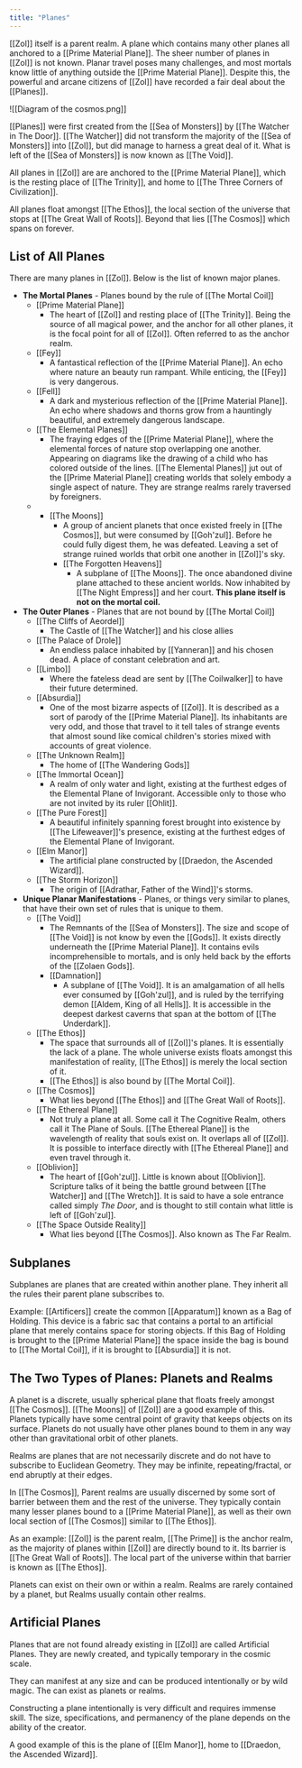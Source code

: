```yaml
---
title: "Planes"
---
```

[[Zol]] itself is a parent realm. A plane which contains many other planes all anchored to a [[Prime Material Plane]]. The sheer number of planes in [[Zol]] is not known. Planar travel poses many challenges, and most mortals know little of anything outside the [[Prime Material Plane]]. Despite this, the powerful and arcane citizens of [[Zol]] have recorded a fair deal about the [[Planes]].

![[Diagram of the cosmos.png]]

[[Planes]] were first created from the [[Sea of Monsters]] by [[The Watcher in The Door]]. [[The Watcher]] did not transform the majority of the [[Sea of Monsters]] into [[Zol]], but did manage to harness a great deal of it. What is left of the [[Sea of Monsters]] is now known as [[The Void]].

All planes in [[Zol]] are are anchored to the [[Prime Material Plane]], which is the resting place of [[The Trinity]], and home to [[The Three Corners of Civilization]].

All planes float amongst [[The Ethos]], the local section of the universe that stops at [[The Great Wall of Roots]]. Beyond that lies [[The Cosmos]] which spans on forever.

## List of All Planes
There are many planes in [[Zol]]. Below is the list of known major planes.
- **The Mortal Planes** - Planes bound by the rule of [[The Mortal Coil]]
	- [[Prime Material Plane]]
		- The heart of [[Zol]] and resting place of [[The Trinity]]. Being the source of all magical power, and the anchor for all other planes, it is the focal point for all of [[Zol]]. Often referred to as the anchor realm.
	- [[Fey]]
		- A fantastical reflection of the [[Prime Material Plane]]. An echo where nature an beauty run rampant. While enticing, the [[Fey]] is very dangerous.
	- [[Fell]]
		- A dark and mysterious reflection of the [[Prime Material Plane]]. An echo where shadows and thorns grow from a hauntingly beautiful, and extremely dangerous landscape.
	- [[The Elemental Planes]]
		- The fraying edges of the [[Prime Material Plane]], where the elemental forces of nature stop overlapping one another. Appearing on diagrams like the drawing of a child who has colored outside of the lines. [[The Elemental Planes]] jut out of the [[Prime Material Plane]] creating worlds that solely embody a single aspect of nature. They are strange realms rarely traversed by foreigners.
	- - [[The Moons]]
		- A group of ancient planets that once existed freely in [[The Cosmos]], but were consumed by [[Goh'zul]]. Before he could fully digest them, he was defeated. Leaving a set of strange ruined worlds that orbit one another in [[Zol]]'s sky.
		- [[The Forgotten Heavens]]
			- A subplane of [[The Moons]]. The once abandoned divine plane attached to these ancient worlds. Now inhabited by [[The Night Empress]] and her court. **This plane itself is not on the mortal coil.**
- **The Outer Planes** - Planes that are not bound by [[The Mortal Coil]]
	- [[The Cliffs of Aeordel]]
		- The Castle of [[The Watcher]] and his close allies
	- [[The Palace of Drole]]
		- An endless palace inhabited by [[Yanneran]] and his chosen dead. A place of constant celebration and art.
	- [[Limbo]]
		- Where the fateless dead are sent by [[The Coilwalker]] to have their future determined.
	- [[Absurdia]]
		- One of the most bizarre aspects of [[Zol]]. It is described as a sort of parody of the [[Prime Material Plane]]. Its inhabitants are very odd, and those that travel to it tell tales of strange events that almost sound like comical children's stories mixed with accounts of great violence.
	- [[The Unknown Realm]]
		- The home of [[The Wandering Gods]]
	- [[The Immortal Ocean]]
		- A realm of only water and light, existing at the furthest edges of the Elemental Plane of Invigorant. Accessible only to those who are not invited by its ruler [[Ohlit]].
	- [[The Pure Forest]]
		- A beautiful infinitely spanning forest brought into existence by [[The Lifeweaver]]'s presence, existing at the furthest edges of the Elemental Plane of Invigorant.
	- [[Elm Manor]]
		- The artificial plane constructed by [[Draedon, the Ascended Wizard]].
	- [[The Storm Horizon]]
		- The origin of [[Adrathar, Father of the Wind]]'s storms.
- **Unique Planar Manifestations** - Planes, or things very similar to planes, that have their own set of rules that is unique to them.
	- [[The Void]]
		- The Remnants of the [[Sea of Monsters]]. The size and scope of [[The Void]] is not know by even the [[Gods]]. It exists directly underneath the [[Prime Material Plane]]. It contains evils incomprehensible to mortals, and is only held back by the efforts of the [[Zolaen Gods]].
		- [[Damnation]]
			- A subplane of [[The Void]]. It is an amalgamation of all hells ever consumed by [[Goh'zul]], and is ruled by the terrifying demon [[Aldem, King of all Hells]]. It is accessible in the deepest darkest caverns that span at the bottom of [[The Underdark]].
	- [[The Ethos]]
		- The space that surrounds all of [[Zol]]'s planes. It is essentially the lack of a plane. The whole universe exists floats amongst this manifestation of reality, [[The Ethos]] is merely the local section of it.
		- [[The Ethos]] is also bound by [[The Mortal Coil]].
	- [[The Cosmos]]
		- What lies beyond [[The Ethos]] and [[The Great Wall of Roots]].
	- [[The Ethereal Plane]]
		- Not truly a plane at all. Some call it The Cognitive Realm, others call it The Plane of Souls. [[The Ethereal Plane]] is the wavelength of reality that souls exist on. It overlaps all of [[Zol]]. It is possible to interface directly with [[The Ethereal Plane]] and even travel through it.
	- [[Oblivion]]
		- The heart of [[Goh'zul]]. Little is known about [[Oblivion]]. Scripture talks of it being the battle ground between [[The Watcher]] and [[The Wretch]]. It is said to have a sole entrance called simply *The Door*, and is thought to still contain what little is left of [[Goh'zul]].
	- [[The Space Outside Reality]]
		- What lies beyond [[The Cosmos]]. Also known as The Far Realm.

## Subplanes
Subplanes are planes that are created within another plane. They inherit all the rules their parent plane subscribes to.

Example: [[Artificers]] create the common [[Apparatum]] known as a Bag of Holding. This device is a fabric sac that contains a portal to an artificial plane that merely contains space for storing objects. If this Bag of Holding is brought to the [[Prime Material Plane]] the space inside the bag is bound to [[The Mortal Coil]], if it is brought to [[Absurdia]] it is not.

## The Two Types of Planes: Planets and Realms
A planet is a discrete, usually spherical plane that floats freely amongst [[The Cosmos]]. [[The Moons]] of [[Zol]] are a good example of this. Planets typically have some central point of gravity that keeps objects on its surface. Planets do not usually have other planes bound to them in any way other than gravitational orbit of other planets.

Realms are planes that are not necessarily discrete and do not have to subscribe to Euclidean Geometry. They may be infinite, repeating/fractal, or end abruptly at their edges.

In [[The Cosmos]], Parent realms are usually discerned by some sort of barrier between them and the rest of the universe. They typically contain many lesser planes bound to a [[Prime Material Plane]], as well as their own local section of [[The Cosmos]] similar to [[The Ethos]]. 

As an example: [[Zol]] is the parent realm, [[The Prime]] is the anchor realm, as the majority of planes within [[Zol]] are directly bound to it. Its barrier is [[The Great Wall of Roots]]. The local part of the universe within that barrier is known as [[The Ethos]].

Planets can exist on their own or within a realm. Realms are rarely contained by a planet, but Realms usually contain other realms.

## Artificial Planes
Planes that are not found already existing in [[Zol]] are called Artificial Planes. They are newly created, and typically temporary in the cosmic scale.

They can manifest at any size and can be produced intentionally or by wild magic. The can exist as planets or realms.

Constructing a plane intentionally is very difficult and requires immense skill. The size, specifications, and permanency of the plane depends on the ability of the creator.

A good example of this is the plane of [[Elm Manor]], home to [[Draedon, the Ascended Wizard]]. 